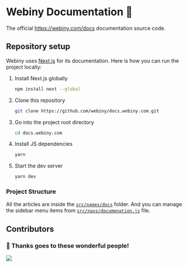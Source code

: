 # Webiny Documentation 📝

The official https://webiny.com/docs documentation source code.

## Repository setup
Webiny uses [Next.js](https://nextjs.org/) for its documentation. Here is how you can run the project locally:

1. Install Next.js globally

    ```sh
    npm install next --global
    ```

2. Clone this repository

    ```sh
    git clone https://github.com/webiny/docs.webiny.com.git
    ```

3. Go into the project root directory

    ```sh
    cd docs.webiny.com
    ```

4. Install JS dependencies

    ```sh
    yarn
    ```

5. Start the dev server

    ```sh
    yarn dev
    ```

### Project Structure
All the articles are inside the [`src/pages/docs`](https://github.com/webiny/docs.webiny.com/tree/master/src/pages/docs) folder. And you can manage the sidebar menu items from [`src/navs/documenation.js`](https://github.com/webiny/docs.webiny.com/blob/master/src/navs/documentation.js) file.

## Contributors

### 🧡 Thanks goes to these wonderful people!
<a href="https://github.com/webiny/docs.webiny.com/graphs/contributors">
  <img src="https://contrib.rocks/image?repo=webiny/docs.webiny.com" />
</a>